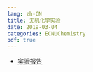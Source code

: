 ```yaml
---
lang: zh-CN
title: 无机化学实验
date: 2019-03-04
categories: ECNUChemistry
pdf: true
---
```

* [实验报告](https://bf.njzjz.win/ecnuchemistry/无机化学实验/实验报告1.pdf)